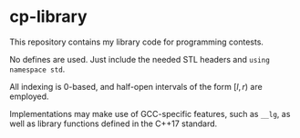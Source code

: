 # cp-library
This repository contains my library code for programming contests.

No defines are used. Just include the needed STL headers and `using namespace std`.

All indexing is 0-based, and half-open intervals of the form $[l, r)$ are employed.

Implementations may make use of GCC-specific features, such as `__lg`, as well as library functions defined in the C++17 standard.